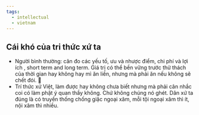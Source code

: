 ```yaml
---
tags:
  - intellectual
  - vietnam
---
```

## Cái khó của tri thức xứ ta
- Người bình thường: cân đo các yếu tố, ưu và nhược điểm, chi phí và lợi ích , short term and long term. Giá trị có thể bền vững trước thử thách của thời gian hay không hay mì ăn liền, nhưng mà phải ăn nếu không sẽ chết đói. 🤣
- Trí thức xứ Việt, làm được hay không chưa biết nhưng mà phải cân nhắc coi có làm phật ý quan thầy không. Chứ không chúng nó ghét. Dân xứ ta đúng là có truyền thống chống giặc ngoại xâm, mỗi tội ngoại xâm thì ít, nội xâm thì nhiều. 
